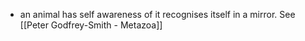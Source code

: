 - an animal has self awareness of it recognises itself in a mirror. See [[Peter Godfrey-Smith - Metazoa]]